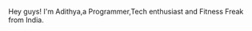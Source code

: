 Hey guys! I'm Adithya,a Programmer,Tech enthusiast and Fitness Freak from India.

<!---
adithya-9903/adithya-9903 is a ✨ special ✨ repository because its `README.md` (this file) appears on your GitHub profile.
You can click the Preview link to take a look at your changes.
--->

